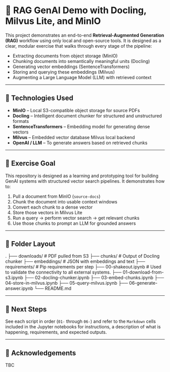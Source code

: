# 🧠 RAG GenAI Demo with Docling, Milvus Lite, and MinIO

This project demonstrates an end-to-end **Retrieval-Augmented Generation (RAG)** workflow using only local and open-source tools. It is designed as a clear, modular exercise that walks through every stage of the pipeline:

- Extracting documents from object storage (MinIO)
- Chunking documents into semantically meaningful units (Docling)
- Generating vector embeddings (SentenceTransformers)
- Storing and querying these embeddings (Milvus)
- Augmenting a Large Language Model (LLM) with retrieved context

---

## 🔧 Technologies Used

- **MinIO** – Local S3-compatible object storage for source PDFs
- **Docling** – Intelligent document chunker for structured and unstructured formats
- **SentenceTransformers** – Embedding model for generating dense vectors
- **Milvus** – Embedded vector database Milvus local backend
- **OpenAI / LLM** – To generate answers based on retrieved chunks

---

## 🧪 Exercise Goal

This repository is designed as a learning and prototyping tool for building GenAI systems with structured vector search pipelines. It demonstrates how to:

1. Pull a document from MinIO (`source-docs`)
2. Chunk the document into usable context windows
3. Convert each chunk to a dense vector
4. Store those vectors in Milvus Lite
5. Run a query → perform vector search → get relevant chunks
6. Use those chunks to prompt an LLM for grounded answers

---

## 📁 Folder Layout

.
├── downloads/ # PDF pulled from S3
├── chunks/ # Output of Docling chunker
├── embeddings/ # JSON with embeddings and text
├── requirements/ # Pip requirements per step
├── 00-shakeout.ipynb # Used to validate the connectivity to all external systems.
├── 01-download-from-s3.ipynb
├── 02-docling-chunker.ipynb
├── 03-embed-chunks.ipynb
├── 04-store-in-milvus.ipynb
├── 05-query-milvus.ipynb
├── 06-generate-answer.ipynb
└── README.md

---

## 🏁 Next Steps

See each script in order (`01-` through `06-`) and refer to the `Markdown` cells included in the Jupyter notebooks for instructions, a description of what is happening, requirements, and expected outputs.

---

## 👥 Acknowledgements
TBC
